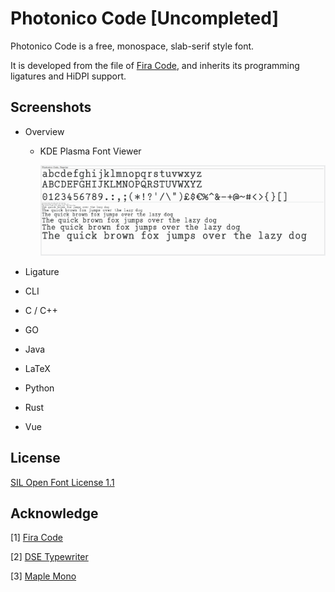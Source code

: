 # Photonico Code [Uncompleted]

Photonico Code is a free, monospace, slab-serif style font.

It is developed from the file of [Fira Code](https://github.com/tonsky/FiraCode), and inherits its programming ligatures and HiDPI support.

## Screenshots

+ Overview

  + KDE Plasma Font Viewer

    ![IMG](https://raw.githubusercontent.com/Photonico/Photonico_Code/main/Images/font_viewer_0.6.png)

+ Ligature

+ CLI

+ C / C++

+ GO

+ Java

+ LaTeX

+ Python

+ Rust

+ Vue

## License

[SIL Open Font License 1.1](https://github.com/Photonico/Photonico_Code/blob/main/LICENSE)

## Acknowledge

[1] [Fira Code](https://github.com/tonsky/FiraCode)

[2] [DSE Typewriter](https://webonastick.com/fonts/dse-typewriter/)

[3] [Maple Mono](https://github.com/subframe7536/Maple-font)
